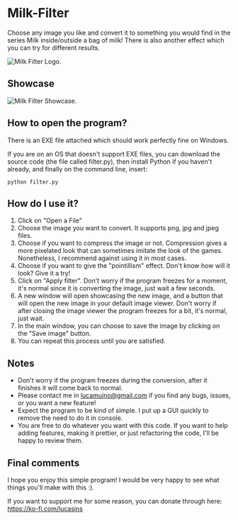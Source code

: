 # Milk-Filter
Choose any image you like and convert it to something you would find in the series Milk inside/outside a bag of milk! There is also another effect which you can try for different results.

![Milk Filter Logo.](https://github.com/LucaSinUnaS/Milk-Filter/blob/main/icon.ico)

## Showcase

![Milk Filter Showcase.](https://github.com/LucaSinUnaS/Milk-Filter/blob/main/Showcase.gif)

## How to open the program?
There is an EXE file attached which should work perfectly fine on Windows.

If you are on an OS that doesn't support EXE files, you can download the source code (the file called filter.py), then install Python if you haven't already, and finally on the command line, insert:
```
python filter.py
```

## How do I use it?

1. Click on "Open a File"
2. Choose the image you want to convert. It supports png, jpg and jpeg files.
3. Choose if you want to compress the image or not. Compression gives a more pixelated look that can sometimes imitate the look of the games. Nonetheless, I recommend against using it in most cases.
4. Choose if you want to give the "pointillism" effect. Don't know how will it look? Give it a try!
5. Click on "Apply filter". Don't worry if the program freezes for a moment, it's normal since it is converting the image, just wait a few seconds.
6. A new window will open showcasing the new image, and a button that will open the new image in your default image viewer. Don't worry if after closing the image viewer the program freezes for a bit, it's normal, just wait.
7. In the main window, you can choose to save the image by clicking on the "Save image" button.
8. You can repeat this process until you are satisfied.

## Notes

- Don't worry if the program freezes during the conversion, after it finishes it will come back to normal.
- Please contact me in lucamuino@gmail.com if you find any bugs, issues, or you want a new feature!
- Expect the program to be kind of simple. I put up a GUI quickly to remove the need to do it in console.
- You are free to do whatever you want with this code. If you want to help adding features, making it prettier, or just refactoring the code, I'll be happy to review them.

## Final comments

I hope you enjoy this simple program! I would be very happy to see what things you'll make with this :). 

If you want to support me for some reason, you can donate through here: https://ko-fi.com/lucasins
